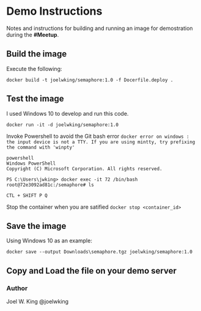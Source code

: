# Demo Instructions

Notes and instructions for building and running an image for demostration during the **#Meetup**.

## Build the image

Execute the following:

```shell
docker build -t joelwking/semaphore:1.0 -f Docerfile.deploy .
```

## Test the image

I used Windows 10 to develop and run this code.

```shell
docker run -it -d joelwking/semaphore:1.0
```

Invoke Powershell to avoid the Git bash error `docker error on windows : the input device is not a TTY. If you are using mintty, try prefixing the command with 'winpty'`

```shell
powershell
Windows PowerShell
Copyright (C) Microsoft Corporation. All rights reserved.

PS C:\Users\jwking> docker exec -it 72 /bin/bash
root@72e3092ad81c:/semaphore# ls

CTL + SHIFT P Q
```

Stop the container when you are satified `docker stop <container_id>`

## Save the image

Using Windows 10 as an example:

```shell
docker save --output Downloads\semaphore.tgz joelwking/semaphore:1.0
```

## Copy and Load the file on your demo server


### Author

Joel W. King @joelwking